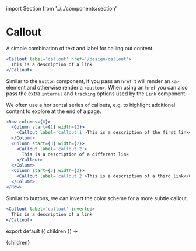 import Section from '../../components/section'

# Callout

A simple combination of text and label for calling out content.

```jsx live
<Callout label='callout' href='/design/callout'>
  This is a description of a link
</Callout>
```

Similar to the `Button` component, if you pass an `href` it will render an `<a>` element and otherwise render a `<button>`. When using an `href` you can also pass the extra `internal` and `tracking` options used by the `Link` component.

We often use a horizontal series of callouts, e.g. to highlight additional content to explore at the end of a page.

```jsx live
<Row columns={6}>
  <Column start={1} width={2}>
    <Callout label='callout 1'>This is a description of the first link</Callout>
  </Column>
  <Column start={3} width={2}>
    <Callout label='callout 2'>
      This is a description of a different link
    </Callout>
  </Column>
  <Column start={5} width={2}>
    <Callout label='callout 2'>This is a description of a third link</Callout>
  </Column>
</Row>
```

Similar to buttons, we can invert the color scheme for a more subtle callout.

```jsx live
<Callout label='callout' inverted>
  This is a description of a link
</Callout>
```

export default ({ children }) => <Section name='callout'>{children}</Section>
